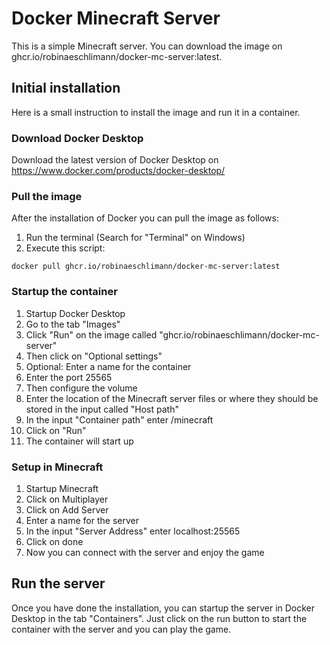 # Docker Minecraft Server
This is a simple Minecraft server. You can download the image on ghcr.io/robinaeschlimann/docker-mc-server:latest.

## Initial installation
Here is a small instruction to install the image and run it in a container.

### Download Docker Desktop
Download the latest version of Docker Desktop on https://www.docker.com/products/docker-desktop/

### Pull the image
After the installation of Docker you can pull the image as follows:

1. Run the terminal (Search for "Terminal" on Windows)
2. Execute this script: 
```shell
docker pull ghcr.io/robinaeschlimann/docker-mc-server:latest
```
### Startup the container
1. Startup Docker Desktop
2. Go to the tab "Images"
3. Click "Run" on the image called "ghcr.io/robinaeschlimann/docker-mc-server"
4. Then click on "Optional settings"
5. Optional: Enter a name for the container
6. Enter the port 25565
7. Then configure the volume
  1. Enter the location of the Minecraft server files or where they should be stored in the input called "Host path"
  2. In the input "Container path" enter /minecraft
8. Click on "Run"
9. The container will start up

### Setup in Minecraft
1. Startup Minecraft
2. Click on Multiplayer
3. Click on Add Server
4. Enter a name for the server
5. In the input "Server Address" enter localhost:25565
6. Click on done
7. Now you can connect with the server and enjoy the game

## Run the server
Once you have done the installation, you can startup the server in Docker Desktop in the tab "Containers". Just click on the run button to start the container with the server and you can play the game.
